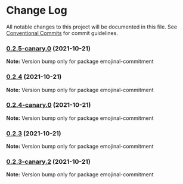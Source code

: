 # Change Log

All notable changes to this project will be documented in this file.
See [Conventional Commits](https://conventionalcommits.org) for commit guidelines.

### [0.2.5-canary.0](https://github.com/andyjy/emojinal-commitment/compare/v0.2.4...v0.2.5-canary.0) (2021-10-21)

**Note:** Version bump only for package emojinal-commitment

### [0.2.4](https://github.com/andyjy/emojinal-commitment/compare/v0.2.4-canary.0...v0.2.4) (2021-10-21)

**Note:** Version bump only for package emojinal-commitment

### [0.2.4-canary.0](https://github.com/andyjy/emojinal-commitment/compare/v0.2.3...v0.2.4-canary.0) (2021-10-21)

**Note:** Version bump only for package emojinal-commitment

### [0.2.3](https://github.com/andyjy/emojional-commitment/compare/v0.2.3-canary.2...v0.2.3) (2021-10-21)

**Note:** Version bump only for package emojinal-commitment

### [0.2.3-canary.2](https://github.com/andyjy/emojional-commitment/compare/v0.2.3-canary.1...v0.2.3-canary.2) (2021-10-21)

**Note:** Version bump only for package emojinal-commitment
